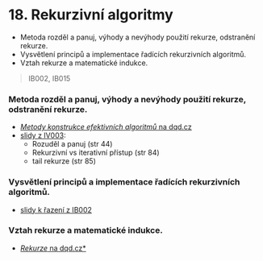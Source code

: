 # 18. Rekurzivní algoritmy
- Metoda rozděl a panuj, výhody a nevýhody použití rekurze, odstranění rekurze.
- Vysvětlení principů a implementace řadících rekurzivních algoritmů.
- Vztah rekurze a matematické indukce.

> IB002, IB015

### Metoda rozděl a panuj, výhody a nevýhody použití rekurze, odstranění rekurze.

- [*Metody konstrukce efektivních algoritmů* na dqd.cz](http://statnice.dqd.cz/home:inf:in19)
- [slidy z IV003](https://is.muni.cz/el/1433/jaro2016/IB002/um/IB002_2016_slajdy.pdf):
	- Rozuděl a panuj (str 44)
	- Rekurzivní vs iterativní přístup (str 84)
	- tail rekurze (str 85)

### Vysvětlení principů a implementace řadících rekurzivních algoritmů.

- [slidy k řazení z IB002](https://is.muni.cz/el/1433/jaro2016/IB002/um/IB002_2016_slajdyII.pdf)

### Vztah rekurze a matematické indukce.

- [*Rekurze* na dqd.cz*](http://statnice.dqd.cz/home:inf:ap6)